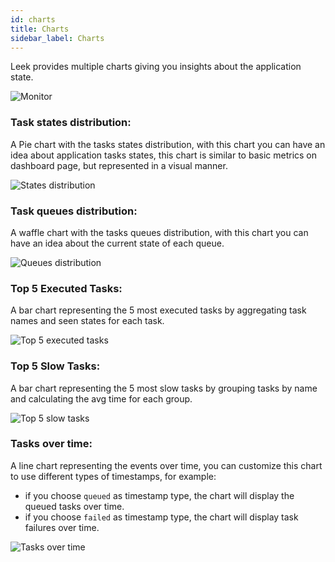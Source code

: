 ```yaml
---
id: charts
title: Charts
sidebar_label: Charts
---
```


Leek provides multiple charts giving you insights about the application state.

![Monitor](/img/docs/monitor.png)

### Task states distribution:

A Pie chart with the tasks states distribution, with this chart you can have an idea about application tasks states, 
this chart is similar to basic metrics on dashboard page, but represented in a visual manner.

![States distribution](/img/docs/states-distribution.png)

### Task queues distribution:

A waffle chart with the tasks queues distribution, with this chart you can have an idea about the current state of each 
queue.

![Queues distribution](/img/docs/queues-distribution.png)

### Top 5 Executed Tasks:

A bar chart representing the 5 most executed tasks by aggregating task names and seen states for each task.

![Top 5 executed tasks](/img/docs/top-5-executed-tasks.png)

### Top 5 Slow Tasks:

A bar chart representing the 5 most slow tasks by grouping tasks by name and calculating the avg time for each group.

![Top 5 slow tasks](/img/docs/top-5-slow-tasks.png)

### Tasks over time:

A line chart representing the events over time, you can customize this chart to use different types of timestamps, for 
example: 
- if you choose `queued` as timestamp type, the chart will display the queued tasks over time.
- if you choose `failed` as timestamp type, the chart will display task failures over time.

![Tasks over time](/img/docs/tasks-over-time.png)
